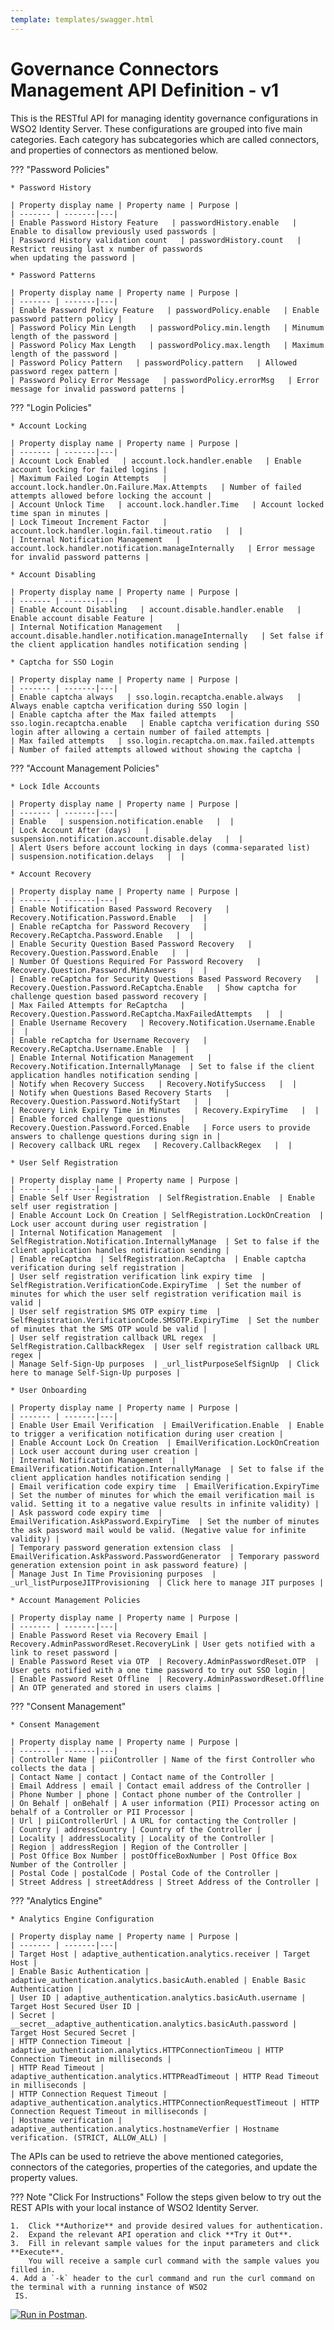 ```yaml
---
template: templates/swagger.html
---
```


# Governance Connectors Management API Definition - v1
     
This is the RESTful API for managing identity governance configurations
in WSO2 Identity Server. These configurations are grouped into five main
categories. Each category has subcategories which are called connectors,
and properties of connectors as mentioned below. <br>

??? "Password Policies"

    * Password History
    
    | Property display name | Property name | Purpose |
    | ------- | -------|---|
    | Enable Password History Feature   | passwordHistory.enable   | Enable to disallow previously used passwords |
    | Password History validation count   | passwordHistory.count   | Restrict reusing last x number of passwords 
    when updating the password |
    
    * Password Patterns
    
    | Property display name | Property name | Purpose |
    | ------- | -------|---|
    | Enable Password Policy Feature   | passwordPolicy.enable   | Enable password pattern policy |
    | Password Policy Min Length   | passwordPolicy.min.length   | Minumum length of the password |
    | Password Policy Max Length   | passwordPolicy.max.length   | Maximum length of the password |
    | Password Policy Pattern   | passwordPolicy.pattern   | Allowed password regex pattern |
    | Password Policy Error Message   | passwordPolicy.errorMsg   | Error message for invalid password patterns |

??? "Login Policies"

    * Account Locking
    
    | Property display name | Property name | Purpose |
    | ------- | -------|---|
    | Account Lock Enabled   | account.lock.handler.enable   | Enable account locking for failed logins |
    | Maximum Failed Login Attempts   | account.lock.handler.On.Failure.Max.Attempts   | Number of failed attempts allowed before locking the account |
    | Account Unlock Time   | account.lock.handler.Time   | Account locked time span in minutes |
    | Lock Timeout Increment Factor   | account.lock.handler.login.fail.timeout.ratio   |  |
    | Internal Notification Management   | account.lock.handler.notification.manageInternally   | Error message for invalid password patterns |
    
    * Account Disabling
    
    | Property display name | Property name | Purpose |
    | ------- | -------|---|
    | Enable Account Disabling   | account.disable.handler.enable   | Enable account disable Feature |
    | Internal Notification Management   | account.disable.handler.notification.manageInternally   | Set false if the client application handles notification sending |
    
    * Captcha for SSO Login
    
    | Property display name | Property name | Purpose |
    | ------- | -------|---|
    | Enable captcha always   | sso.login.recaptcha.enable.always   | Always enable captcha verification during SSO login |
    | Enable captcha after the Max failed attempts   | sso.login.recaptcha.enable   | Enable captcha verification during SSO login after allowing a certain number of failed attempts |
    | Max failed attempts   | sso.login.recaptcha.on.max.failed.attempts   | Number of failed attempts allowed without showing the captcha |

??? "Account Management Policies"

    * Lock Idle Accounts
    
    | Property display name | Property name | Purpose |
    | ------- | -------|---|
    | Enable   | suspension.notification.enable   |  |
    | Lock Account After (days)   | suspension.notification.account.disable.delay   |  |
    | Alert Users before account locking in days (comma-separated list)   | suspension.notification.delays   |  |
    
    * Account Recovery
    
    | Property display name | Property name | Purpose |
    | ------- | -------|---|
    | Enable Notification Based Password Recovery   | Recovery.Notification.Password.Enable   |  |
    | Enable reCaptcha for Password Recovery   | Recovery.ReCaptcha.Password.Enable   |  |
    | Enable Security Question Based Password Recovery   | Recovery.Question.Password.Enable   |  |
    | Number Of Questions Required For Password Recovery   | Recovery.Question.Password.MinAnswers   |  |
    | Enable reCaptcha for Security Questions Based Password Recovery   | Recovery.Question.Password.ReCaptcha.Enable   | Show captcha for challenge question based password recovery |
    | Max Failed Attempts for ReCaptcha   | Recovery.Question.Password.ReCaptcha.MaxFailedAttempts   |  |
    | Enable Username Recovery   | Recovery.Notification.Username.Enable   |  |
    | Enable reCaptcha for Username Recovery   |  Recovery.ReCaptcha.Username.Enable  |  |
    | Enable Internal Notification Management   | Recovery.Notification.InternallyManage  | Set to false if the client application handles notification sending |
    | Notify when Recovery Success   | Recovery.NotifySuccess   |  |
    | Notify when Questions Based Recovery Starts   | Recovery.Question.Password.NotifyStart   |  |
    | Recovery Link Expiry Time in Minutes   | Recovery.ExpiryTime   |  |
    | Enable forced challenge questions   | Recovery.Question.Password.Forced.Enable   | Force users to provide answers to challenge questions during sign in |
    | Recovery callback URL regex   | Recovery.CallbackRegex   |  |
    
    * User Self Registration
    
    | Property display name | Property name | Purpose |
    | ------- | -------|---|
    | Enable Self User Registration  | SelfRegistration.Enable  | Enable self user registration |
    | Enable Account Lock On Creation | SelfRegistration.LockOnCreation  | Lock user account during user registration |
    | Internal Notification Management  | SelfRegistration.Notification.InternallyManage  | Set to false if the client application handles notification sending |
    | Enable reCaptcha  | SelfRegistration.ReCaptcha  | Enable captcha verification during self registration |
    | User self registration verification link expiry time  | SelfRegistration.VerificationCode.ExpiryTime  | Set the number of minutes for which the user self registration verification mail is valid |
    | User self registration SMS OTP expiry time  | SelfRegistration.VerificationCode.SMSOTP.ExpiryTime  | Set the number of minutes that the SMS OTP would be valid |
    | User self registration callback URL regex  | SelfRegistration.CallbackRegex  | User self registration callback URL regex |
    | Manage Self-Sign-Up purposes  | _url_listPurposeSelfSignUp  | Click here to manage Self-Sign-Up purposes |
    
    * User Onboarding
    
    | Property display name | Property name | Purpose |
    | ------- | -------|---|
    | Enable User Email Verification  | EmailVerification.Enable  | Enable to trigger a verification notification during user creation |
    | Enable Account Lock On Creation  | EmailVerification.LockOnCreation  | Lock user account during user creation |
    | Internal Notification Management  | EmailVerification.Notification.InternallyManage  | Set to false if the client application handles notification sending |
    | Email verification code expiry time  | EmailVerification.ExpiryTime  | Set the number of minutes for which the email verification mail is valid. Setting it to a negative value results in infinite validity) |
    | Ask password code expiry time  | EmailVerification.AskPassword.ExpiryTime  | Set the number of minutes the ask password mail would be valid. (Negative value for infinite validity) |
    | Temporary password generation extension class  | EmailVerification.AskPassword.PasswordGenerator  | Temporary password generation extension point in ask password feature) |
    | Manage Just In Time Provisioning purposes  | _url_listPurposeJITProvisioning  | Click here to manage JIT purposes |
    
    * Account Management Policies
    
    | Property display name | Property name | Purpose |
    | ------- | -------|---|
    | Enable Password Reset via Recovery Email |  Recovery.AdminPasswordReset.RecoveryLink | User gets notified with a link to reset password |
    | Enable Password Reset via OTP  | Recovery.AdminPasswordReset.OTP  | User gets notified with a one time password to try out SSO login |
    | Enable Password Reset Offline  | Recovery.AdminPasswordReset.Offline  | An OTP generated and stored in users claims |

??? "Consent Management"

    * Consent Management
    
    | Property display name | Property name | Purpose |
    | ------- | -------|---|
    | Controller Name | piiController | Name of the first Controller who collects the data |
    | Contact Name | contact | Contact name of the Controller |
    | Email Address | email | Contact email address of the Controller |
    | Phone Number | phone | Contact phone number of the Controller |
    | On Behalf | onBehalf | A user information (PII) Processor acting on behalf of a Controller or PII Processor |
    | Url | piiControllerUrl | A URL for contacting the Controller |
    | Country | addressCountry | Country of the Controller |
    | Locality | addressLocality | Locality of the Controller |
    | Region | addressRegion | Region of the Controller |
    | Post Office Box Number | postOfficeBoxNumber | Post Office Box Number of the Controller |
    | Postal Code | postalCode | Postal Code of the Controller |
    | Street Address | streetAddress | Street Address of the Controller |

??? "Analytics Engine"

    * Analytics Engine Configuration
    
    | Property display name | Property name | Purpose |
    | ------- | -------|---|
    | Target Host | adaptive_authentication.analytics.receiver | Target Host |
    | Enable Basic Authentication | adaptive_authentication.analytics.basicAuth.enabled | Enable Basic Authentication |
    | User ID | adaptive_authentication.analytics.basicAuth.username | Target Host Secured User ID |
    | Secret | __secret__adaptive_authentication.analytics.basicAuth.password | Target Host Secured Secret |
    | HTTP Connection Timeout | adaptive_authentication.analytics.HTTPConnectionTimeou | HTTP Connection Timeout in milliseconds |
    | HTTP Read Timeout | adaptive_authentication.analytics.HTTPReadTimeout | HTTP Read Timeout in milliseconds |
    | HTTP Connection Request Timeout | adaptive_authentication.analytics.HTTPConnectionRequestTimeout | HTTP Connection Request Timeout in milliseconds |
    | Hostname verification | adaptive_authentication.analytics.hostnameVerfier | Hostname verification. (STRICT, ALLOW_ALL) |

The APIs can be used to retrieve the above mentioned categories, connectors of the categories, properties of the categories, and update the property values.

??? Note "Click For Instructions"
    Follow the steps given below to try out the REST APIs with your local instance of WSO2 Identity Server. 
    
    1.  Click **Authorize** and provide desired values for authentication. 
    2.  Expand the relevant API operation and click **Try it Out**.  
    3.  Fill in relevant sample values for the input parameters and click **Execute**. 
        You will receive a sample curl command with the sample values you filled in. 
    4. Add a `-k` header to the curl command and run the curl command on the terminal with a running instance of WSO2
     IS.
    
<div id="swagger-ui"></div>
<script>
window.onload = function() {
  // Begin Swagger UI call region
  const ui = SwaggerUIBundle({
    url: "https://raw.githubusercontent.com/wso2/identity-api-server/v1.0.190/components/org.wso2.carbon.identity.api.server.identity.governance/org.wso2.carbon.identity.api.server.identity.governance.v1/src/main/resources/identity-governance.yaml",
    dom_id: '#swagger-ui',
    deepLinking: true,
    validatorUrl: null,
    presets: [
      SwaggerUIBundle.presets.apis,
      SwaggerUIStandalonePreset
    ],
    plugins: [
      SwaggerUIBundle.plugins.DownloadUrl
    ],
    layout: "StandaloneLayout"
  })
  // End Swagger UI call region

  window.ui = ui
}
</script>

[![Run in Postman](https://run.pstmn.io/button.svg)](https://www.getpostman.com/run-collection/13f70a73e4231606b363).